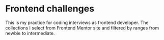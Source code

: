 # Frontend challenges

This is my practice for coding interviews as frontend developer. The collections I select from Frontend Mentor site and filtered by ranges from newbie to intermediate.
